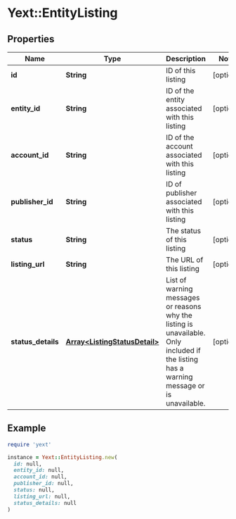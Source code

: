 # Yext::EntityListing

## Properties

| Name | Type | Description | Notes |
| ---- | ---- | ----------- | ----- |
| **id** | **String** | ID of this listing | [optional] |
| **entity_id** | **String** | ID of the entity associated with this listing | [optional] |
| **account_id** | **String** | ID of the account associated with this listing | [optional] |
| **publisher_id** | **String** | ID of publisher associated with this listing | [optional] |
| **status** | **String** | The status of this listing | [optional] |
| **listing_url** | **String** | The URL of this listing | [optional] |
| **status_details** | [**Array&lt;ListingStatusDetail&gt;**](ListingStatusDetail.md) | List of warning messages or reasons why the listing is unavailable. Only included if the listing has a warning message or is unavailable. | [optional] |

## Example

```ruby
require 'yext'

instance = Yext::EntityListing.new(
  id: null,
  entity_id: null,
  account_id: null,
  publisher_id: null,
  status: null,
  listing_url: null,
  status_details: null
)
```

